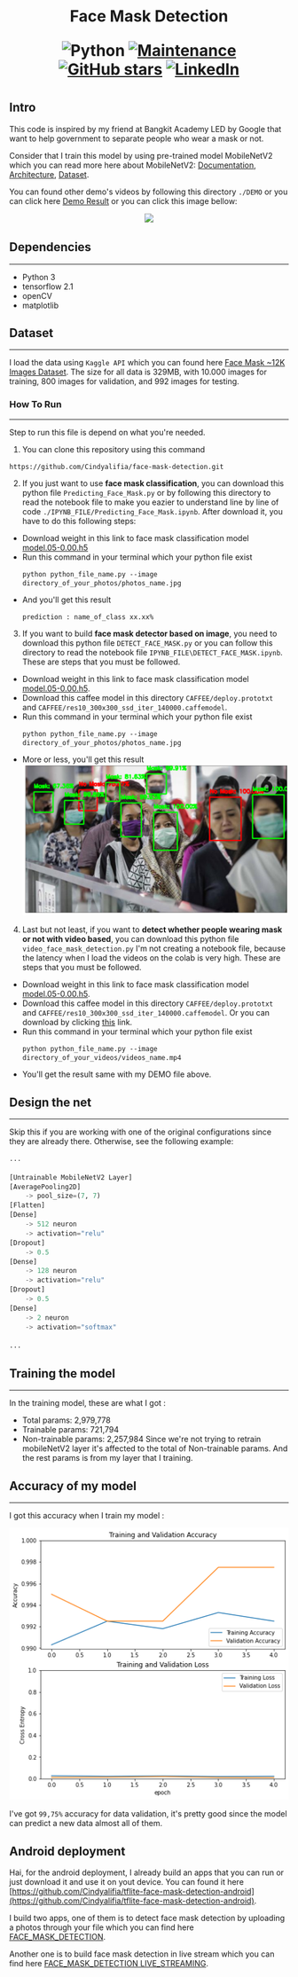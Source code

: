 
<h1 align="center">Face Mask Detection


![Python](https://img.shields.io/badge/python-v3.6+-blue.svg)
[![Maintenance](https://img.shields.io/badge/Maintained%3F-yes-green.svg)](https://GitHub.com/Cindyalifia/face-mask-detection/graphs/commit-activity)
[![GitHub stars](https://img.shields.io/github/stars/Cindyalifia/face-mask-detection.svg?logo=github)](https://github.com/Cindyalifia/face-mask-detection/stargazers)
[![LinkedIn](https://img.shields.io/badge/-LinkedIn-black.svg?style=flat-square&logo=linkedin&colorB=555)](https://www.linkedin.com/in/cindyalifiaputri/)
<h1>

## Intro

This code is inspired by my friend at Bangkit Academy LED by Google that want to help government to separate people who wear a mask or not. 

Consider that I train this model by using pre-trained model MobileNetV2 which you can read more here about MobileNetV2: [Documentation](https://www.tensorflow.org/api_docs/python/tf/keras/applications/MobileNetV2), [Architecture](https://tfhub.dev/s?network-architecture=mobilenet-v2), [Dataset](https://tfhub.dev/s?dataset=imagenet-ilsvrc-2012-cls).

You can found other demo's videos by following this directory   `./DEMO` or you can click here [Demo Result](https://github.com/Cindyalifia/face-mask-detection/tree/master/DEMO) or you can click this image bellow:

<p align="center">
  <img src="DEMO/video_face_mask_detection.gif">
</p>

## Dependencies
---

- Python 3
- tensorflow 2.1
- openCV
- matplotlib

## Dataset 
---
I load the data using `Kaggle API` which you can found here [Face Mask ~12K Images Dataset](https://www.kaggle.com/ashishjangra27/face-mask-12k-images-dataset). The size for all data is 329MB, with 10.000 images for training, 800 images for validation, and 992 images for testing.

### How To Run
---

Step to run this file is depend on what you're needed. 

1. You can clone this repository using this command 

```
https://github.com/Cindyalifia/face-mask-detection.git
```

2. If you just want to use **face mask classification**, you can download this python file `Predicting_Face_Mask.py` or by following this directory to read the notebook file to make you eazier to understand line by line of code `./IPYNB_FILE/Predicting_Face_Mask.ipynb`. After download it, you have to do this following steps:
- Download weight in this link to face mask classification model [model.05-0.00.h5](https://github.com/Cindyalifia/face-mask-detection/tree/master/MODEL)
- Run this command in your terminal which your python file exist
    ```
    python python_file_name.py --image directory_of_your_photos/photos_name.jpg
    ```
- And you'll get this result 
    ```
    prediction : name_of_class xx.xx%
    ```

3. If you want to build **face mask detector based on image**, you need to download this python file `DETECT_FACE_MASK.py` or you can follow this directory to read the notebook file `IPYNB_FILE\DETECT_FACE_MASK.ipynb`. These are steps that you must be followed.
- Download weight in this link to face mask classification model [model.05-0.00.h5](https://github.com/Cindyalifia/face-mask-detection/tree/master/MODEL).
- Download this caffee model in this directory `CAFFEE/deploy.prototxt` and `CAFFEE/res10_300x300_ssd_iter_140000.caffemodel`.
- Run this command in your terminal which your python file exist
    ```
    python python_file_name.py --image directory_of_your_photos/photos_name.jpg
    ```
- More or less, you'll get this result 
![](DEMO/result_face_mask_detection.png)


4. Last but not least, if you want to **detect whether people wearing mask or not with video based**, you can download this python file `video_face_mask_detection.py` I'm not creating a notebook file, because the latency when I load the videos on the colab is very high. These are steps that you must be followed.
- Download weight in this link to face mask classification model [model.05-0.00.h5](https://github.com/Cindyalifia/face-mask-detection/tree/master/MODEL).
- Download this caffee model in this directory `CAFFEE/deploy.prototxt` and `CAFFEE/res10_300x300_ssd_iter_140000.caffemodel`. Or you can download by clicking [this](https://github.com/Cindyalifia/face-mask-detection/tree/master/CAFFEE) link.
- Run this command in your terminal which your python file exist
    ```
    python python_file_name.py --image directory_of_your_videos/videos_name.mp4
    ```
- You'll get the result same with my DEMO file above.


## Design the net
---

Skip this if you are working with one of the original configurations since they are already there. Otherwise, see the following example:

```python
...

[Untrainable MobileNetV2 Layer]
[AveragePooling2D]
    -> pool_size=(7, 7)
[Flatten]
[Dense]
    -> 512 neuron
    -> activation="relu"
[Dropout]
    -> 0.5
[Dense]
    -> 128 neuron
    -> activation="relu"
[Dropout]
    -> 0.5
[Dense]
    -> 2 neuron
    -> activation="softmax"

...
```

## Training the model
---

In the training model, these are what I got :
- Total params: 2,979,778
- Trainable params: 721,794
- Non-trainable params: 2,257,984
Since we're not trying to retrain mobileNetV2 layer it's affected to the total of Non-trainable params. And the rest params is from my layer that I training.

## Accuracy of my model 
---
I got this accuracy when I train my model :

![](MODEL/acc.png)


I've got `99,75%` accuracy for data validation, it's pretty good since the model can predict a new data almost all of them. 

## Android deployment
Hai, for the android deployment, I already build an apps that you can run or just download it and use it on yout device. You can found it here [https://github.com/Cindyalifia/tflite-face-mask-detection-android](https://github.com/Cindyalifia/tflite-face-mask-detection-android). 

I build two apps, one of them is to detect face mask detection by uploading a photos through your file which you can find here [FACE_MASK_DETECTION](https://github.com/Cindyalifia/tflite-face-mask-detection-android/tree/master/Upload_photos/FACE_MASK_DETECTION). 


Another one is to build face mask detection in live stream which you can find here [FACE_MASK_DETECTION LIVE_STREAMING](https://github.com/Cindyalifia/tflite-face-mask-detection-android/tree/master/Live_detection/FACE_MASK_DETECTION%20LIVE_STREAMING).
